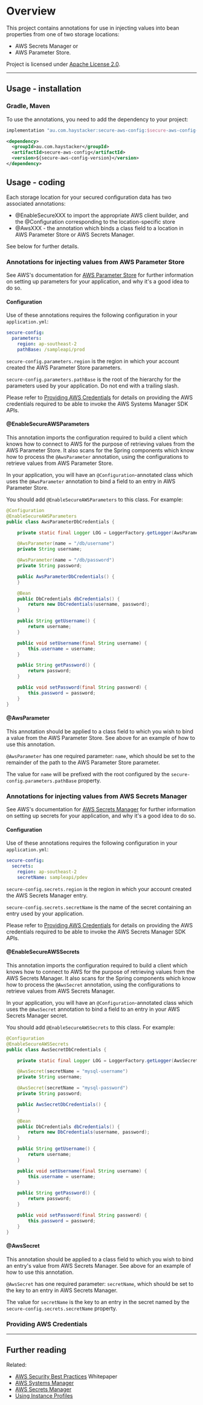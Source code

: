 # Overview

This project contains annotations for use in injecting values into bean properties from one of two storage locations:
* AWS Secrets Manager or
* AWS Parameter Store.

Project is licensed under [Apache License 2.0](http://www.apache.org/licenses/LICENSE-2.0).

-----

## Usage - installation

### Gradle, Maven

To use the annotations, you need to add the dependency to your project:

```groovy
implementation "au.com.haystacker:secure-aws-config:$secure-aws-config-version"
```

```xml
<dependency>
  <groupId>au.com.haystacker</groupId>
  <artifactId>secure-aws-config</artifactId>
  <version>${secure-aws-config-version}</version>
</dependency>
```

## Usage - coding
Each storage location for your secured configuration data has two associated annotations:
* @EnableSecureXXX to import the appropriate AWS client builder, and the @Configuration corresponding to the location-specific store
* @AwsXXX - the annotation which binds a class field to a location in AWS Parameter Store or AWS Secrets Manager.

See below for further details.

### Annotations for injecting values from AWS Parameter Store
See AWS's documentation for [AWS Parameter Store](https://docs.aws.amazon.com/systems-manager/latest/userguide/systems-manager-parameter-store.html) for further information on setting up parameters for your application, and why it's a good idea to do so.

#### Configuration
Use of these annotations requires the following configuration in your `application.yml`:
```yaml
secure-config:
  parameters:
    region: ap-southeast-2
    pathBase: /sampleapi/prod
```
`secure-config.parameters.region` is the region in which your account created the AWS Parameter Store parameters.

`secure-config.parameters.pathBase` is the root of the hierarchy for the parameters used by your application. Do not end with a trailing slash.

Please refer to [Providing AWS Credentials](#providing-aws-credentials) for details on providing the AWS credentials required to be able to invoke the AWS Systems Manager SDK APIs.

#### @EnableSecureAWSParameters
This annotation imports the configuration required to build a client which knows how to connect to AWS for the purpose of retrieving values from the AWS Parameter Store.
It also scans for the Spring components which know how to process the `@AwsParameter` annotation, using the configurations to retrieve values from AWS Parameter Store.

In your application, you will have an `@Configuration`-annotated class which uses the `@AwsParameter` annotation to bind a field to an entry in AWS Parameter Store.

You should add `@EnableSecureAWSParameters` to this class. 
For example:
```java
@Configuration
@EnableSecureAWSParameters
public class AwsParameterDbCredentials {

    private static final Logger LOG = LoggerFactory.getLogger(AwsParameterDbCredentials.class);

    @AwsParameter(name = "/db/username")
    private String username;

    @AwsParameter(name = "/db/password")
    private String password;

    public AwsParameterDbCredentials() {
    }

    @Bean
    public DbCredentials dbCredentials() {
        return new DbCredentials(username, password);
    }

    public String getUsername() {
        return username;
    }

    public void setUsername(final String username) {
        this.username = username;
    }

    public String getPassword() {
        return password;
    }

    public void setPassword(final String password) {
        this.password = password;
    }
}
```
#### @AwsParameter
This annotation should be applied to a class field to which you wish to bind a value from the AWS Parameter Store.
See above for an example of how to use this annotation.

`@AwsParameter` has one required parameter: `name`, which should be set to the remainder of the path to the AWS Parameter Store parameter.

The value for `name` will be prefixed with the root configured by the `secure-config.parameters.pathBase` property.

### Annotations for injecting values from AWS Secrets Manager
See AWS's documentation for [AWS Secrets Manager](https://aws.amazon.com/secrets-manager/) for further information on setting up secrets for your application, and why it's a good idea to do so.

#### Configuration
Use of these annotations requires the following configuration in your `application.yml`:
```yaml
secure-config:
  secrets:
    region: ap-southeast-2
    secretName: sampleapi/pdev
```
`secure-config.secrets.region` is the region in which your account created the AWS Secrets Manager entry.

`secure-config.secrets.secretName` is the name of the secret containing an entry used by your application.

Please refer to [Providing AWS Credentials](#providing-aws-credentials) for details on providing the AWS credentials required to be able to invoke the AWS Secrets Manager SDK APIs.

#### @EnableSecureAWSSecrets
This annotation imports the configuration required to build a client which knows how to connect to AWS for the purpose of retrieving values from the AWS Secrets Manager.
It also scans for the Spring components which know how to process the `@AwsSecret` annotation, using the configurations to retrieve values from AWS Secrets Manager.

In your application, you will have an `@Configuration`-annotated class which uses the `@AwsSecret` annotation to bind a field to an entry in your AWS Secrets Manager secret.

You should add `@EnableSecureAWSSecrets` to this class. 
For example:
```java
@Configuration
@EnableSecureAWSSecrets
public class AwsSecretDbCredentials {

    private static final Logger LOG = LoggerFactory.getLogger(AwsSecretDbCredentials.class);

    @AwsSecret(secretName = "mysql-username")
    private String username;

    @AwsSecret(secretName = "mysql-password")
    private String password;

    public AwsSecretDbCredentials() {
    }

    @Bean
    public DbCredentials dbCredentials() {
        return new DbCredentials(username, password);
    }

    public String getUsername() {
        return username;
    }

    public void setUsername(final String username) {
        this.username = username;
    }

    public String getPassword() {
        return password;
    }

    public void setPassword(final String password) {
        this.password = password;
    }
}
```
#### @AwsSecret
This annotation should be applied to a class field to which you wish to bind an entry's value from AWS Secrets Manager.
See above for an example of how to use this annotation.

`@AwsSecret` has one required parameter: `secretName`, which should be set to the key to an entry in AWS Secrets Manager.

The value for `secretName` is the key to an entry in the secret named by the `secure-config.secrets.secretName` property.

### Providing AWS Credentials


-----

## Further reading

Related:

* [AWS Security Best Practices](https://d0.awsstatic.com/whitepapers/Security/AWS_Security_Best_Practices.pdf) Whitepaper
* [AWS Systems Manager](https://docs.aws.amazon.com/systems-manager/latest/APIReference/Welcome.html)
* [AWS Secrets Manager](https://docs.aws.amazon.com/secretsmanager/latest/apireference/Welcome.html) 
* [Using Instance Profiles](https://docs.aws.amazon.com/IAM/latest/UserGuide/id_roles_use_switch-role-ec2_instance-profiles.html)
